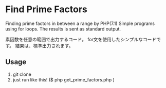 # Find Prime Factors

Finding prime factors in between a range by PHP(7.1)
Simple programs using for loops.
The results is sent as standard output.

素因数を任意の範囲で出力するコード。
for文を使用したシンプルなコードです。
結果は、標準出力されます。

## Usage

1. git clone
2. just run like this! ($ php get_prime_factors.php <number>)
